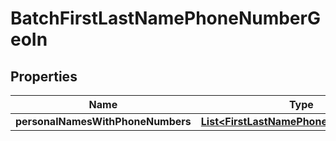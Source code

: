 

# BatchFirstLastNamePhoneNumberGeoIn


## Properties

| Name | Type | Description | Notes |
|------------ | ------------- | ------------- | -------------|
|**personalNamesWithPhoneNumbers** | [**List&lt;FirstLastNamePhoneNumberGeoIn&gt;**](FirstLastNamePhoneNumberGeoIn.md) |  |  [optional] |



